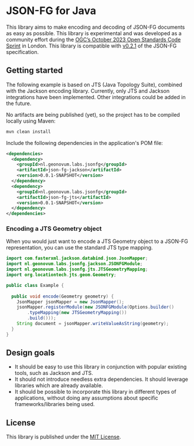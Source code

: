 # JSON-FG for Java

This library aims to make encoding and decoding of JSON-FG documents as easy as possible. This library is experimental
and was developed as a community effort during the [OGC’s October 2023 Open Standards Code Sprint](https://developer.ogc.org/sprints/22/)
in London. This library is compatible with [v0.2.1](https://docs.ogc.org/DRAFTS/21-045.html) of the JSON-FG specification.

## Getting started

The following example is based on JTS (Java Topology Suite), combined with the Jackson encoding library. Currently, only
JTS and Jackson integrations have been implemented. Other integrations could be added in the future.

No artifacts are being published (yet), so the project has to be compiled locally using Maven:

```bash
mvn clean install
```

Include the following dependencies in the application's POM file:

```xml
<dependencies>
  <dependency>
    <groupId>nl.geonovum.labs.jsonfg</groupId>
    <artifactId>json-fg-jackson</artifactId>
    <version>0.0.1-SNAPSHOT</version>
  </dependency>
  <dependency>
    <groupId>nl.geonovum.labs.jsonfg</groupId>
    <artifactId>json-fg-jts</artifactId>
    <version>0.0.1-SNAPSHOT</version>
  </dependency>
</dependencies>
```

### Encoding a JTS Geometry object

When you would just want to encode a JTS Geometry object to a JSON-FG representation, you can use the standard JTS
type mapping.

```java
import com.fasterxml.jackson.databind.json.JsonMapper;
import nl.geonovum.labs.jsonfg.jackson.JSONFGModule;
import nl.geonovum.labs.jsonfg.jts.JTSGeometryMapping;
import org.locationtech.jts.geom.Geometry;

public class Example {
  
  public void encode(Geometry geometry) {
    JsonMapper jsonMapper = new JsonMapper();
    jsonMapper.registerModule(new JSONFGModule(Options.builder()
        .typeMapping(new JTSGeometryMapping())
        .build()));
    String document = jsonMapper.writeValueAsString(geometry);
  }
}
```

## Design goals

- It should be easy to use this library in conjunction with popular existing tools, such as Jackson and JTS.
- It should not introduce needless extra dependencies. It should leverage libraries which are already available.
- It should be possible to incorporate this library in different types of applications, without doing any assumptions
  about specific frameworks/libraries being used.

## License

This library is published under the [MIT License](LICENSE.md).